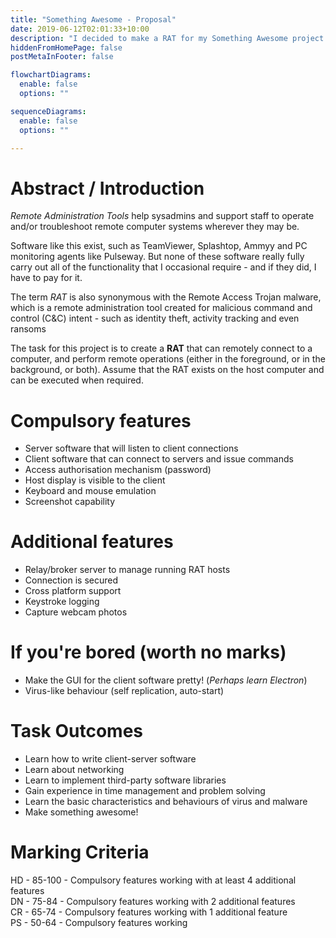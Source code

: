 ```yaml
---
title: "Something Awesome - Proposal"
date: 2019-06-12T02:01:33+10:00
description: "I decided to make a RAT for my Something Awesome project..."
hiddenFromHomePage: false
postMetaInFooter: false

flowchartDiagrams:
  enable: false
  options: ""

sequenceDiagrams: 
  enable: false
  options: ""

---
```


# Abstract / Introduction

_Remote Administration Tools_ help sysadmins and support staff to operate and/or troubleshoot remote computer systems wherever they may be.

Software like this exist, such as TeamViewer, Splashtop, Ammyy and PC monitoring agents like Pulseway. But none of these software really fully carry out all of the functionality that I occasional require - and if they did, I have to pay for it.

The term _RAT_ is also synonymous with the Remote Access Trojan malware, which is a remote administration tool created for malicious command and control (C&C) intent - such as identity theft, activity tracking and even ransoms

The task for this project is to create a **RAT** that can remotely connect to a computer, and perform remote operations (either in the foreground, or in the background, or both). Assume that the RAT exists on the host computer and can be executed when required.


# Compulsory features

* Server software that will listen to client connections
* Client software that can connect to servers and issue commands
* Access authorisation mechanism (password)
* Host display is visible to the client
* Keyboard and mouse emulation
* Screenshot capability

# Additional features

* Relay/broker server to manage running RAT hosts
* Connection is secured
* Cross platform support
* Keystroke logging
* Capture webcam photos
<!-- * Hidden execution -->
<!-- * Remote code execution -->

# If you're bored (worth no marks)

* Make the GUI for the client software pretty! (_Perhaps learn Electron_)
* Virus-like behaviour (self replication, auto-start)


# Task Outcomes

* Learn how to write client-server software
* Learn about networking
* Learn to implement third-party software libraries
* Gain experience in time management and problem solving
* Learn the basic characteristics and behaviours of virus and malware
* Make something awesome!

# Marking Criteria
HD - 85-100 - Compulsory features working with at least 4 additional features  
DN - 75-84 - Compulsory features working with 2 additional features  
CR - 65-74 - Compulsory features working with 1 additional feature  
PS - 50-64 - Compulsory features working  
